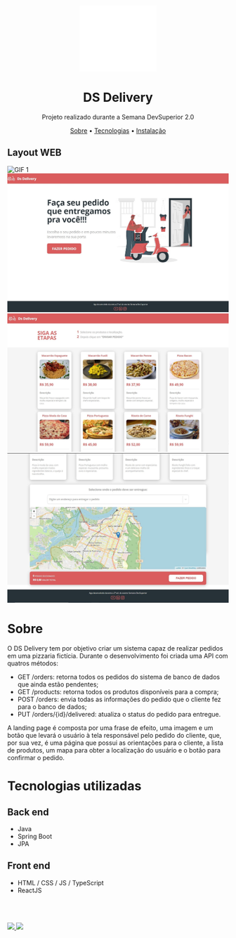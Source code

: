 <p align="center">
  <a href="https://felipequeiroz-sds2.netlify.app/">
    <img src="https://github.com/FelipeQq/assets/blob/main/logo.svg" height="150" width="175" alt="Logo da DS Delivery" />
  </a>
</p>

<h1 align="center">DS Delivery</h1>
<p align="center">Projeto realizado durante a Semana DevSuperior 2.0</p>

<p align="center">
 <a href="#-sobre">Sobre</a> •
 <a href="#tecnologias-utilizadas">Tecnologias</a> • 
 <a href="#-instalação">Instalação</a>
</p>

## Layout WEB
![GIF 1](https://github.com/FelipeQq/assets/blob/main/video.gif)
![Web 1](https://github.com/FelipeQq/assets/blob/main/Tela1.jpg)
![Web 2](https://github.com/FelipeQq/assets/blob/main/Tela2.jpg)
![Web 3](https://github.com/FelipeQq/assets/blob/main/Tela3.jpg)

# Sobre

<p>O DS Delivery tem por objetivo criar um sistema capaz de realizar pedidos em uma pizzaria fictícia. Durante o desenvolvimento foi criada uma 
API com quatros métodos:</p>

- GET /orders: retorna todos os pedidos do sistema de banco de dados que ainda estão pendentes;
- GET /products: retorna todos os produtos disponíveis para a compra;
- POST /orders: envia todas as informações do pedido que o cliente fez para o banco de dados;
- PUT /orders/{id}/delivered: atualiza o status do pedido para entregue.

<p>A landing page é composta por uma frase de efeito, uma imagem e um botão que levará o usuário à tela responsável pelo pedido do cliente, que, por sua vez, é uma
página que possui as orientações para o cliente, a lista de produtos, um mapa para obter a localização do usuário e o botão para confirmar o pedido.</p>

# Tecnologias utilizadas

## Back end
- Java
- Spring Boot
- JPA

## Front end
- HTML / CSS / JS / TypeScript
- ReactJS


<br>
<br>
<br>
<a href="https://github.com/washingtonsoares" target="_new">
  <img src="https://img.shields.io/badge/-Washington%20Soares%20Braga-000000?style=flat-square&labelColor=000000&logo=github&logoColor=white"/>
</a>
<a href="https://github.com/acenelio" target="_new">
  <img src="https://img.shields.io/badge/-Nelio Alves-000000?style=flat-square&labelColor=000000&logo=github&logoColor=white"/>
</a>
